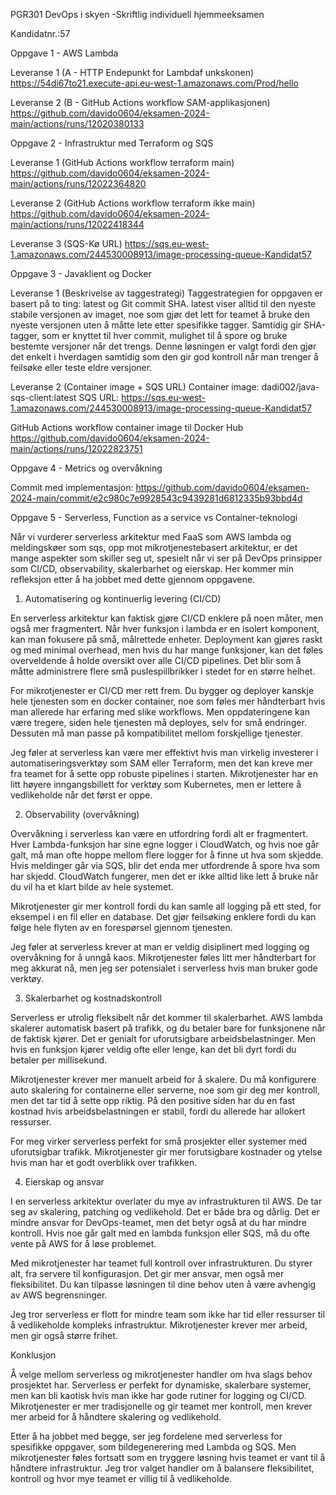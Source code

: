 PGR301 DevOps i skyen -Skriftlig individuell hjemmeeksamen

Kandidatnr.:57


Oppgave 1 - AWS Lambda

Leveranse 1 (A - HTTP Endepunkt for Lambdaf unkskonen)
https://54di67to21.execute-api.eu-west-1.amazonaws.com/Prod/hello

Leveranse 2 (B - GitHub Actions workflow SAM-applikasjonen)
https://github.com/davido0604/eksamen-2024-main/actions/runs/12020380133




Oppgave 2 - Infrastruktur med Terraform og SQS

Leveranse 1 (GitHub Actions workflow terraform main)
https://github.com/davido0604/eksamen-2024-main/actions/runs/12022364820

Leveranse 2 (GitHub Actions workflow terraform ikke main)
https://github.com/davido0604/eksamen-2024-main/actions/runs/12022418344

Leveranse 3 (SQS-Kø URL)
https://sqs.eu-west-1.amazonaws.com/244530008913/image-processing-queue-Kandidat57









Oppgave 3 - Javaklient og Docker

Leveranse 1 (Beskrivelse av taggestrategi)
Taggestrategien for oppgaven er basert på to ting: latest og Git commit SHA. latest viser alltid til den nyeste stabile versjonen av imaget, noe som gjør det lett for teamet å bruke den nyeste versjonen uten å måtte lete etter spesifikke tagger. Samtidig gir SHA-tagger, som er knyttet til hver commit, mulighet til å spore og bruke bestemte versjoner når det trengs. Denne løsningen er valgt fordi den gjør det enkelt i hverdagen samtidig som den gir god kontroll når man trenger å feilsøke eller teste eldre versjoner.



Leveranse 2 (Container image + SQS URL)
Container image: dadi002/java-sqs-client:latest
SQS URL: https://sqs.eu-west-1.amazonaws.com/244530008913/image-processing-queue-Kandidat57


GitHub Actions workflow container image til Docker Hub
https://github.com/davido0604/eksamen-2024-main/actions/runs/12022823751


Oppgave 4 - Metrics og overvåkning

Commit med implementasjon: 
https://github.com/davido0604/eksamen-2024-main/commit/e2c980c7e9928543c9439281d6812335b93bbd4d


Oppgave 5 - Serverless, Function as a service vs Container-teknologi

Når vi vurderer serverless arkitektur med FaaS som AWS lambda og meldingskøer som sqs, opp mot mikrotjenestebasert arkitektur, er det mange aspekter som skiller seg ut, spesielt når vi ser på DevOps prinsipper som CI/CD, observability, skalerbarhet og eierskap. Her kommer min refleksjon etter å ha jobbet med dette gjennom oppgavene.


1. Automatisering og kontinuerlig levering (CI/CD)

En serverless arkitektur kan faktisk gjøre CI/CD enklere på noen måter, men også mer fragmentert. Når hver funksjon i lambda er en isolert komponent, kan man fokusere på små, målrettede enheter. Deployment kan gjøres raskt og med minimal overhead, men hvis du har mange funksjoner, kan det føles overveldende å holde oversikt over alle CI/CD pipelines. Det blir som å måtte administrere flere små puslespillbrikker i stedet for en større helhet.

For mikrotjenester er CI/CD mer rett frem. Du bygger og deployer kanskje hele tjenesten som en docker container, noe som føles mer håndterbart hvis man allerede har erfaring med slike workflows. Men oppdateringene kan være tregere, siden hele tjenesten må deployes, selv for små endringer. Dessuten må man passe på kompatibilitet mellom forskjellige tjenester.

Jeg føler at serverless kan være mer effektivt hvis man virkelig investerer i automatiseringsverktøy som SAM eller Terraform, men det kan kreve mer fra teamet for å sette opp robuste pipelines i starten. Mikrotjenester har en litt høyere inngangsbillett for verktøy som Kubernetes, men er lettere å vedlikeholde når det først er oppe.

2. Observability (overvåkning)

Overvåkning i serverless kan være en utfordring fordi alt er fragmentert. Hver Lambda-funksjon har sine egne logger i CloudWatch, og hvis noe går galt, må man ofte hoppe mellom flere logger for å finne ut hva som skjedde. Hvis meldinger går via SQS, blir det enda mer utfordrende å spore hva som har skjedd. CloudWatch fungerer, men det er ikke alltid like lett å bruke når du vil ha et klart bilde av hele systemet.

Mikrotjenester gir mer kontroll fordi du kan samle all logging på ett sted, for eksempel i en fil eller en database. Det gjør feilsøking enklere fordi du kan følge hele flyten av en forespørsel gjennom tjenesten.

Jeg føler at serverless krever at man er veldig disiplinert med logging og overvåkning for å unngå kaos. Mikrotjenester føles litt mer håndterbart for meg akkurat nå, men jeg ser potensialet i serverless hvis man bruker gode verktøy.



3. Skalerbarhet og kostnadskontroll

Serverless er utrolig fleksibelt når det kommer til skalerbarhet. AWS lambda skalerer automatisk basert på trafikk, og du betaler bare for funksjonene når de faktisk kjører. Det er genialt for uforutsigbare arbeidsbelastninger. Men hvis en funksjon kjører veldig ofte eller lenge, kan det bli dyrt fordi du betaler per millisekund.

Mikrotjenester krever mer manuelt arbeid for å skalere. Du må konfigurere auto skalering for containerne eller serverne, noe som gir deg mer kontroll, men det tar tid å sette opp riktig. På den positive siden har du en fast kostnad hvis arbeidsbelastningen er stabil, fordi du allerede har allokert ressurser.

For meg virker serverless perfekt for små prosjekter eller systemer med uforutsigbar trafikk. Mikrotjenester gir mer forutsigbare kostnader og ytelse hvis man har et godt overblikk over trafikken.

4. Eierskap og ansvar

I en serverless arkitektur overlater du mye av infrastrukturen til AWS. De tar seg av skalering, patching og vedlikehold. Det er både bra og dårlig. Det er mindre ansvar for DevOps-teamet, men det betyr også at du har mindre kontroll. Hvis noe går galt med en lambda funksjon eller SQS, må du ofte vente på AWS for å løse problemet.

Med mikrotjenester har teamet full kontroll over infrastrukturen. Du styrer alt, fra servere til konfigurasjon. Det gir mer ansvar, men også mer fleksibilitet. Du kan tilpasse løsningen til dine behov uten å være avhengig av AWS begrensninger.

Jeg tror serverless er flott for mindre team som ikke har tid eller ressurser til å vedlikeholde kompleks infrastruktur. Mikrotjenester krever mer arbeid, men gir også større frihet.

Konklusjon

Å velge mellom serverless og mikrotjenester handler om hva slags behov prosjektet har. Serverless er perfekt for dynamiske, skalerbare systemer, men kan bli kaotisk hvis man ikke har gode rutiner for logging og CI/CD. Mikrotjenester er mer tradisjonelle og gir teamet mer kontroll, men krever mer arbeid for å håndtere skalering og vedlikehold.

Etter å ha jobbet med begge, ser jeg fordelene med serverless for spesifikke oppgaver, som bildegenerering med Lambda og SQS. Men mikrotjenester føles fortsatt som en tryggere løsning hvis teamet er vant til å håndtere infrastruktur. Jeg tror valget handler om å balansere fleksibilitet, kontroll og hvor mye teamet er villig til å vedlikeholde.
